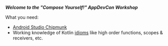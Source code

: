 ***Welcome to the "Compose Yourself!" AppDevCon Workshop***

What you need:
- [Android Studio Chipmunk](https://developer.android.com/studio/)
- Working knowledge of Kotlin [idioms](https://developer.android.com/jetpack/compose/kotlin) like
    high order functions, scopes & receivers, etc.